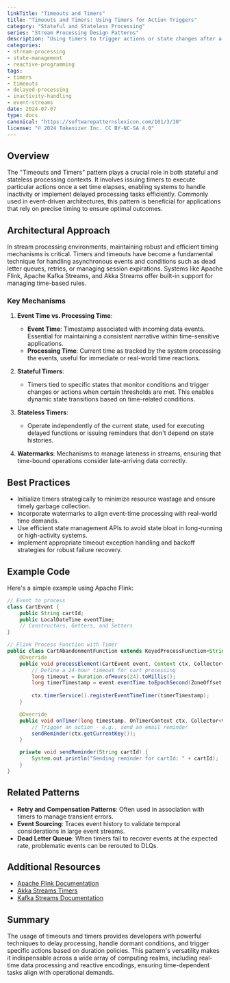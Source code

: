 ```yaml
---
linkTitle: "Timeouts and Timers"
title: "Timeouts and Timers: Using Timers for Action Triggers"
category: "Stateful and Stateless Processing"
series: "Stream Processing Design Patterns"
description: "Using timers to trigger actions or state changes after a specific duration, often for delayed processing or handling inactivity."
categories:
- stream-processing
- state-management
- reactive-programming
tags:
- timers
- timeouts
- delayed-processing
- inactivity-handling
- event-streams
date: 2024-07-07
type: docs
canonical: "https://softwarepatternslexicon.com/101/3/10"
license: "© 2024 Tokenizer Inc. CC BY-NC-SA 4.0"
---
```


## Overview

The "Timeouts and Timers" pattern plays a crucial role in both stateful and stateless processing contexts. It involves issuing timers to execute particular actions once a set time elapses, enabling systems to handle inactivity or implement delayed processing tasks efficiently. Commonly used in event-driven architectures, this pattern is beneficial for applications that rely on precise timing to ensure optimal outcomes.

## Architectural Approach

In stream processing environments, maintaining robust and efficient timing mechanisms is critical. Timers and timeouts have become a fundamental technique for handling asynchronous events and conditions such as dead letter queues, retries, or managing session expirations. Systems like Apache Flink, Apache Kafka Streams, and Akka Streams offer built-in support for managing time-based rules.

### Key Mechanisms

1. **Event Time vs. Processing Time**:  
   - **Event Time**: Timestamp associated with incoming data events. Essential for maintaining a consistent narrative within time-sensitive applications.
   - **Processing Time**: Current time as tracked by the system processing the events, useful for immediate or real-world time reactions.

2. **Stateful Timers**:
   - Timers tied to specific states that monitor conditions and trigger changes or actions when certain thresholds are met. This enables dynamic state transitions based on time-related conditions.

3. **Stateless Timers**:
   - Operate independently of the current state, used for executing delayed functions or issuing reminders that don't depend on state histories.

4. **Watermarks**: Mechanisms to manage lateness in streams, ensuring that time-bound operations consider late-arriving data correctly.

## Best Practices

- Initialize timers strategically to minimize resource wastage and ensure timely garbage collection. 
- Incorporate watermarks to align event-time processing with real-world time demands.
- Use efficient state management APIs to avoid state bloat in long-running or high-activity systems.
- Implement appropriate timeout exception handling and backoff strategies for robust failure recovery.
  
## Example Code

Here's a simple example using Apache Flink:

```java
// Event to process
class CartEvent {
    public String cartId;
    public LocalDateTime eventTime;
    // Constructors, Getters, and Setters
}

// Flink Process Function with Timer
public class CartAbandonmentFunction extends KeyedProcessFunction<String, CartEvent, Void> {
    @Override
    public void processElement(CartEvent event, Context ctx, Collector<Void> out) throws Exception {
        // Define a 24-hour timeout for cart processing
        long timeout = Duration.ofHours(24).toMillis();
        long timerTimestamp = event.eventTime.toEpochSecond(ZoneOffset.UTC) * 1000 + timeout;
        
        ctx.timerService().registerEventTimeTimer(timerTimestamp);
    }

    @Override
    public void onTimer(long timestamp, OnTimerContext ctx, Collector<Void> out) throws Exception {
        // Trigger an action - e.g., send an email reminder
        sendReminder(ctx.getCurrentKey());
    }

    private void sendReminder(String cartId) {
        System.out.println("Sending reminder for cartId: " + cartId);
    }
}
```

## Related Patterns

- **Retry and Compensation Patterns**: Often used in association with timers to manage transient errors.
- **Event Sourcing**: Traces event history to validate temporal considerations in large event streams.
- **Dead Letter Queue**: When timers fail to recover events at the expected rate, problematic events can be rerouted to DLQs.

## Additional Resources

- [Apache Flink Documentation](https://flink.apache.org/docs/)
- [Akka Streams Timers](https://doc.akka.io/docs/akka/current/stream/stream-timers.html)
- [Kafka Streams Documentation](https://kafka.apache.org/documentation/streams/)

## Summary

The usage of timeouts and timers provides developers with powerful techniques to delay processing, handle dormant conditions, and trigger specific actions based on duration policies. This pattern's versatility makes it indispensable across a wide array of computing realms, including real-time data processing and reactive encodings, ensuring time-dependent tasks align with operational demands.


